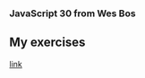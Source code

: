 ### JavaScript 30 from Wes Bos
## My exercises

[link](https://rs-coding.github.io/JavaScript30-mysolutions/)
